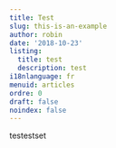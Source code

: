 ```yaml
---
title: Test
slug: this-is-an-example
author: robin
date: '2018-10-23'
listing:
  title: test
  description: test
i18nlanguage: fr
menuid: articles
ordre: 0
draft: false
noindex: false
---
```

testestset
